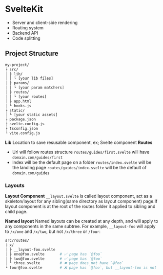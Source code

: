 # SvelteKit
* Server and client-side rendering
* Routing system
* Backend API
* Code splitting

## Project Structure
```bash
my-project/
├ src/
│ ├ lib/
│ │ └ [your lib files]
│ ├ params/
│ │ └ [your param matchers]
│ ├ routes/
│ │ └ [your routes]
│ ├ app.html
│ └ hooks.js
├ static/
│ └ [your static assets]
├ package.json
├ svelte.config.js
├ tsconfig.json
└ vite.config.js
```
**Lib**
Location to save resusable component, ex; Svelte component
**Routes**
* Url will follow routes structure
`routes/guides/first.svelte` will have `domain.com/guides/first`
* Index will be the default page on a folder
  `routes/index.svelte` will be the landing page
  `routes/guides/index.svelte` will be the default of `domain.com/guides`

### Layouts
**Layout Component**
`__layout.svelte` is called layout component, act as a skeleton/layout for any sibling(same directory as layout component) page.If layout component is at the root of the routes folder it applied to sibling and child page.

**Named layout**
Named layouts can be created at any depth, and will apply to any components in the same subtree. For example, `__layout-foo` will apply to `/x/one` and `/x/two`, but not `/x/three` or `/four`:

```bash
src/routes/
├ x/
│ ├ __layout-foo.svelte
│ ├ one@foo.svelte       # ✅ page has `@foo`
│ ├ two@foo.svelte       # ✅ page has `@foo`
│ └ three.svelte         # ❌ page does not have `@foo`
└ four@foo.svelte        # ❌ page has `@foo`, but __layout-foo is not 'in scope'
```
